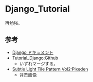 # Django_Tutorial

再勉強。

## 参考

- [Django ドキュメント](https://docs.djangoproject.com/ja/4.1/)
- [Tutorial_Django:Github](https://github.com/SampleUser0001/Tutorial_Django)
  - いずれマージする。
- [Subtle Light Tile Pattern Vol2:Pixeden](https://www.pixeden.com/graphic-web-backgrounds/subtle-light-tile-pattern-vol2)
  - 背景画像
